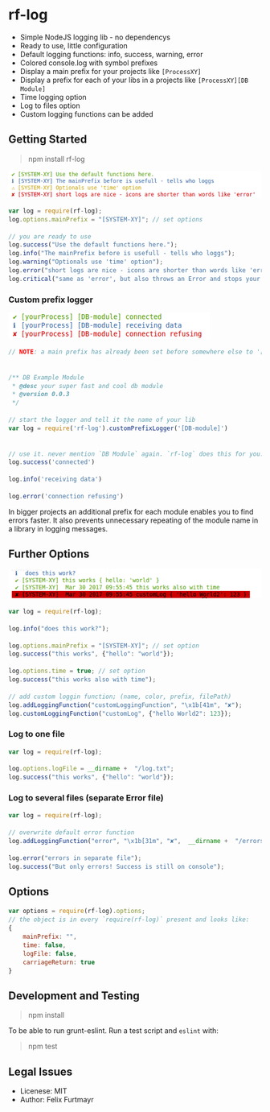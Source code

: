 # rf-log

* Simple NodeJS logging lib - no dependencys
* Ready to use, little configuration
* Default logging functions: info, success, warning, error
* Colored console.log with symbol prefixes
* Display a main prefix for your projects like `[ProcessXY]`
* Display a prefix for each of your libs in a projects like `[ProcessXY][DB Module]`
* Time logging option
* Log to files option
* Custom logging functions can be added

## Getting Started

> npm install rf-log

![log-simple example](defaultFunctions.png)

```js
var log = require(rf-log);
log.options.mainPrefix = "[SYSTEM-XY]"; // set options

// you are ready to use
log.success("Use the default functions here.");
log.info("The mainPrefix before is usefull - tells who loggs");
log.warning("Optionals use 'time' option");
log.error("short logs are nice - icons are shorter than words like 'error'");
log.critical("same as 'error', but also throws an Error and stops your app");


```


### Custom prefix logger

![log-simple example](customPrefix.png)

```js
// NOTE: a main prefix has already been set before somewhere else to '[yourProcess]'


/** DB Example Module
 * @desc your super fast and cool db module
 * @version 0.0.3
 */

// start the logger and tell it the name of your lib
var log = require('rf-log').customPrefixLogger('[DB-module]')


// use it. never mention `DB Module` again. `rf-log` does this for you.
log.success('connected')

log.info('receiving data')

log.error('connection refusing')

```
In bigger projects an additional prefix for each module enables you to find errors faster. It also prevents unnecessary repeating of the module name in a library in logging messages.



## Further Options

![log-simple example](logExample.png)


```js
var log = require(rf-log);

log.info("does this work?");

log.options.mainPrefix = "[SYSTEM-XY]"; // set option
log.success("this works", {"hello": "world"});

log.options.time = true; // set option
log.success("this works also with time");

// add custom loggin function; (name, color, prefix, filePath)
log.addLoggingFunction("customLoggingFunction", "\x1b[41m", "✘");
log.customLoggingFunction("customLog", {"hello World2": 123});

```

### Log to one file

```js
var log = require(rf-log);

log.options.logFile = __dirname +  "/log.txt";
log.success("this works", {"hello": "world"});

```

### Log to several files (separate Error file)

```js
var log = require(rf-log);

// overwrite default error function
log.addLoggingFunction("error", "\x1b[31m", "✘",  __dirname +  "/errors.txt");

log.error("errors in separate file");
log.success("But only errors! Success is still on console");

```


## Options

```js
var options = require(rf-log).options;
// the object is in every `require(rf-log)` present and looks like:
{
    mainPrefix: "",
    time: false,
    logFile: false,
    carriageReturn: true
}

```

## Development and Testing

> npm install

To be able to run grunt-eslint. Run a test script and `eslint` with:

> npm test


## Legal Issues
* Licenese: MIT
* Author: Felix Furtmayr
